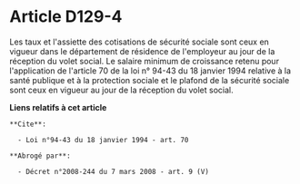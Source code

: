 # Article D129-4

Les taux et l'assiette des cotisations de sécurité sociale sont ceux en vigueur dans le département de résidence de
l'employeur au jour de la réception du volet social. Le salaire minimum de croissance retenu pour l'application de l'article
70 de la loi n° 94-43 du 18 janvier 1994 relative à la santé publique et à la protection sociale et le plafond de la sécurité
sociale sont ceux en vigueur au jour de la réception du volet social.

**Liens relatifs à cet article**

	**Cite**:

	  - Loi n°94-43 du 18 janvier 1994 - art. 70

	**Abrogé par**:

	  - Décret n°2008-244 du 7 mars 2008 - art. 9 (V)
